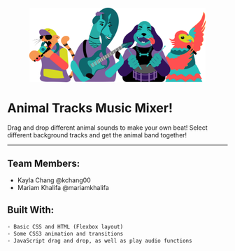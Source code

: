 
<p align="center"><img src="images/group.svg" width="80%">

# Animal Tracks Music Mixer!

Drag and drop different animal sounds to make your own beat! Select different background tracks and get the animal band together!
<hr>

</p>

## Team Members:

* Kayla Chang @kchang00
* Mariam Khalifa @mariamkhalifa

## Built With: 

```
- Basic CSS and HTML (Flexbox layout)
- Some CSS3 animation and transitions
- JavaScript drag and drop, as well as play audio functions
```

